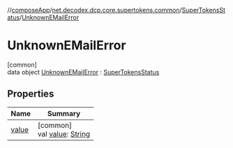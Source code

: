 //[composeApp](../../../../index.md)/[net.decodex.dcp.core.supertokens.common](../../index.md)/[SuperTokensStatus](../index.md)/[UnknownEMailError](index.md)

# UnknownEMailError

[common]\
data object [UnknownEMailError](index.md) : [SuperTokensStatus](../index.md)

## Properties

| Name | Summary |
|---|---|
| [value](../value.md) | [common]<br>val [value](../value.md): [String](https://kotlinlang.org/api/latest/jvm/stdlib/kotlin/-string/index.html) |
